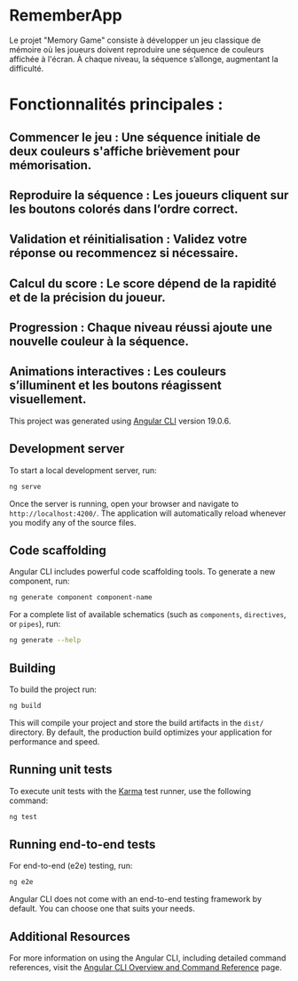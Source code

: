 # RememberApp
Le projet "Memory Game" consiste à développer un jeu classique de mémoire où les joueurs doivent reproduire une séquence de couleurs affichée à l'écran. À chaque niveau, la séquence s’allonge, augmentant la difficulté.

# Fonctionnalités principales :
## Commencer le jeu : Une séquence initiale de deux couleurs s'affiche brièvement pour mémorisation.
## Reproduire la séquence : Les joueurs cliquent sur les boutons colorés dans l’ordre correct.
## Validation et réinitialisation : Validez votre réponse ou recommencez si nécessaire.
## Calcul du score : Le score dépend de la rapidité et de la précision du joueur.
## Progression : Chaque niveau réussi ajoute une nouvelle couleur à la séquence.
## Animations interactives : Les couleurs s’illuminent et les boutons réagissent visuellement.



This project was generated using [Angular CLI](https://github.com/angular/angular-cli) version 19.0.6.

## Development server

To start a local development server, run:

```bash
ng serve
```

Once the server is running, open your browser and navigate to `http://localhost:4200/`. The application will automatically reload whenever you modify any of the source files.

## Code scaffolding

Angular CLI includes powerful code scaffolding tools. To generate a new component, run:

```bash
ng generate component component-name
```

For a complete list of available schematics (such as `components`, `directives`, or `pipes`), run:

```bash
ng generate --help
```

## Building

To build the project run:

```bash
ng build
```

This will compile your project and store the build artifacts in the `dist/` directory. By default, the production build optimizes your application for performance and speed.

## Running unit tests

To execute unit tests with the [Karma](https://karma-runner.github.io) test runner, use the following command:

```bash
ng test
```

## Running end-to-end tests

For end-to-end (e2e) testing, run:

```bash
ng e2e
```

Angular CLI does not come with an end-to-end testing framework by default. You can choose one that suits your needs.

## Additional Resources

For more information on using the Angular CLI, including detailed command references, visit the [Angular CLI Overview and Command Reference](https://angular.dev/tools/cli) page.
